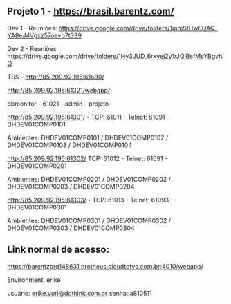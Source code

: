 ## Projeto 1 - https://brasil.barentz.com/

Dev 1 - Reuniões: https://drive.google.com/drive/folders/1mmStHw8QAQ-YA8eJ4Vgxz57oevb7t339

Dev 2 - Reuniões https://drive.google.com/drive/folders/1Hy3JUD_6rxyej2y1rJQjBsfMsYBgvhiQ

TSS - http://85.209.92.195:61680/

http://85.209.92.195:61321/webapp/

dbmonitor - 61021 - admin - projeto

http://85.209.92.195:61301/ - TCP: 61011 - Telnet: 61091 - DHDEV01COMP0101

Ambientes: DHDEV01COMP0101 / DHDEV01COMP0102 / DHDEV01COMP0103 / DHDEV01COMP0104

http://85.209.92.195:61302/ TCP: 61012 - Telnet: 61091 - DHDEV01COMP0201

Ambientes: DHDEV01COMP0201 / DHDEV01COMP0202 / DHDEV01COMP0203 / DHDEV01COMP0204

http://85.209.92.195:61303/ - TCP: 61013 - Telnet: 61093 - DHDEV01COMP0301

Ambientes: DHDEV01COMP0301 / DHDEV01COMP0302 / DHDEV01COMP0303 / DHDEV01COMP0304

## Link normal de acesso:
https://barentzbrq148631.protheus.cloudtotvs.com.br:4010/webapp/ 

Environment: erike

usuário: erike.yuri@dothink.com.br 
senha: a810511


